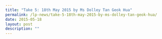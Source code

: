 ```yaml
---
title: "Take 5: 18th May 2015 by Ms Dolley Tan Geok Hua"
permalink: /lp-news/take-5-18th-may-2015-by-ms-dolley-tan-geok-hua/
date: 2015-05-18
layout: post
description: ""
---
```


